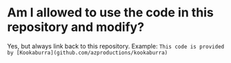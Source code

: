 # Am I allowed to use the code in this repository and modify?
Yes, but always link back to this repository. Example: ```This code is provided by [Kookaburra](github.com/azproductions/kookaburra)```
